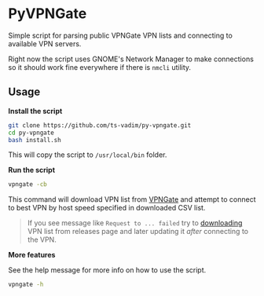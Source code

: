 # PyVPNGate

Simple script for parsing public VPNGate VPN lists and connecting to available VPN servers.

Right now the script uses GNOME's Network Manager to make connections so 
it should work fine everywhere if there is `nmcli` utility.

## Usage

**Install the script**

```bash
git clone https://github.com/ts-vadim/py-vpngate.git
cd py-vpngate
bash install.sh
```

This will copy the script to `/usr/local/bin` folder.

**Run the script**

```bash
vpngate -cb
```

This command will download VPN list from [VPNGate](https://www.vpngate.net/api/iphone) 
and attempt to connect to best VPN by host speed specified in downloaded CSV list.

> If you see message like `Request to ... failed`
> try to [downloading](https://github.com/ts-vadim/py-vpngate/releases) 
> VPN list from releases page 
> and later updating it *after* connecting to the VPN.

**More features**

See the help message for more info on how to use the script.
```bash
vpngate -h
```
